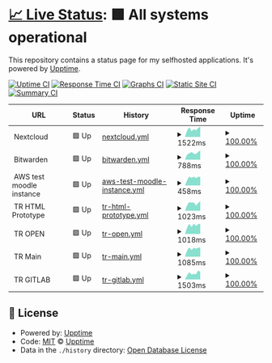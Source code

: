 # [📈 Live Status](https://ldunkum.github.io/status/): <!--live status--> **🟩 All systems operational**

This repository contains a status page for my selfhosted applications. It's powered by [Upptime](https://github.com/upptime/upptime).

[![Uptime CI](https://github.com/ldunkum/upptime/workflows/Uptime%20CI/badge.svg)](https://github.com/ldunkum/upptime/actions?query=workflow%3A%22Uptime+CI%22)
[![Response Time CI](https://github.com/ldunkum/upptime/workflows/Response%20Time%20CI/badge.svg)](https://github.com/ldunkum/upptime/actions?query=workflow%3A%22Response+Time+CI%22)
[![Graphs CI](https://github.com/ldunkum/upptime/workflows/Graphs%20CI/badge.svg)](https://github.com/ldunkum/upptime/actions?query=workflow%3A%22Graphs+CI%22)
[![Static Site CI](https://github.com/ldunkum/upptime/workflows/Static%20Site%20CI/badge.svg)](https://github.com/ldunkum/upptime/actions?query=workflow%3A%22Static+Site+CI%22)
[![Summary CI](https://github.com/ldunkum/upptime/workflows/Summary%20CI/badge.svg)](https://github.com/ldunkum/upptime/actions?query=workflow%3A%22Summary+CI%22)

<!--start: status pages-->
<!-- This summary is generated by Upptime (https://github.com/upptime/upptime) -->
<!-- Do not edit this manually, your changes will be overwritten -->
<!-- prettier-ignore -->
| URL | Status | History | Response Time | Uptime |
| --- | ------ | ------- | ------------- | ------ |
| <img alt="" src="https://nextcloud.com/wp-content/themes/next/assets/img/common/favicon.png" height="13"> Nextcloud | 🟩 Up | [nextcloud.yml](https://github.com/ldunkum/status/commits/HEAD/history/nextcloud.yml) | <details><summary><img alt="Response time graph" src="./graphs/nextcloud/response-time-week.png" height="20"> 1522ms</summary><br><a href="https://ldunkum.github.io/status/history/nextcloud"><img alt="Response time 1752" src="https://img.shields.io/endpoint?url=https%3A%2F%2Fraw.githubusercontent.com%2Fldunkum%2Fstatus%2FHEAD%2Fapi%2Fnextcloud%2Fresponse-time.json"></a><br><a href="https://ldunkum.github.io/status/history/nextcloud"><img alt="24-hour response time 1197" src="https://img.shields.io/endpoint?url=https%3A%2F%2Fraw.githubusercontent.com%2Fldunkum%2Fstatus%2FHEAD%2Fapi%2Fnextcloud%2Fresponse-time-day.json"></a><br><a href="https://ldunkum.github.io/status/history/nextcloud"><img alt="7-day response time 1522" src="https://img.shields.io/endpoint?url=https%3A%2F%2Fraw.githubusercontent.com%2Fldunkum%2Fstatus%2FHEAD%2Fapi%2Fnextcloud%2Fresponse-time-week.json"></a><br><a href="https://ldunkum.github.io/status/history/nextcloud"><img alt="30-day response time 1605" src="https://img.shields.io/endpoint?url=https%3A%2F%2Fraw.githubusercontent.com%2Fldunkum%2Fstatus%2FHEAD%2Fapi%2Fnextcloud%2Fresponse-time-month.json"></a><br><a href="https://ldunkum.github.io/status/history/nextcloud"><img alt="1-year response time 1752" src="https://img.shields.io/endpoint?url=https%3A%2F%2Fraw.githubusercontent.com%2Fldunkum%2Fstatus%2FHEAD%2Fapi%2Fnextcloud%2Fresponse-time-year.json"></a></details> | <details><summary><a href="https://ldunkum.github.io/status/history/nextcloud">100.00%</a></summary><a href="https://ldunkum.github.io/status/history/nextcloud"><img alt="All-time uptime 94.07%" src="https://img.shields.io/endpoint?url=https%3A%2F%2Fraw.githubusercontent.com%2Fldunkum%2Fstatus%2FHEAD%2Fapi%2Fnextcloud%2Fuptime.json"></a><br><a href="https://ldunkum.github.io/status/history/nextcloud"><img alt="24-hour uptime 100.00%" src="https://img.shields.io/endpoint?url=https%3A%2F%2Fraw.githubusercontent.com%2Fldunkum%2Fstatus%2FHEAD%2Fapi%2Fnextcloud%2Fuptime-day.json"></a><br><a href="https://ldunkum.github.io/status/history/nextcloud"><img alt="7-day uptime 100.00%" src="https://img.shields.io/endpoint?url=https%3A%2F%2Fraw.githubusercontent.com%2Fldunkum%2Fstatus%2FHEAD%2Fapi%2Fnextcloud%2Fuptime-week.json"></a><br><a href="https://ldunkum.github.io/status/history/nextcloud"><img alt="30-day uptime 95.25%" src="https://img.shields.io/endpoint?url=https%3A%2F%2Fraw.githubusercontent.com%2Fldunkum%2Fstatus%2FHEAD%2Fapi%2Fnextcloud%2Fuptime-month.json"></a><br><a href="https://ldunkum.github.io/status/history/nextcloud"><img alt="1-year uptime 94.07%" src="https://img.shields.io/endpoint?url=https%3A%2F%2Fraw.githubusercontent.com%2Fldunkum%2Fstatus%2FHEAD%2Fapi%2Fnextcloud%2Fuptime-year.json"></a></details>
| <img alt="" src="https://bitwarden.com/favicon-32x32.png" height="13"> Bitwarden | 🟩 Up | [bitwarden.yml](https://github.com/ldunkum/status/commits/HEAD/history/bitwarden.yml) | <details><summary><img alt="Response time graph" src="./graphs/bitwarden/response-time-week.png" height="20"> 788ms</summary><br><a href="https://ldunkum.github.io/status/history/bitwarden"><img alt="Response time 745" src="https://img.shields.io/endpoint?url=https%3A%2F%2Fraw.githubusercontent.com%2Fldunkum%2Fstatus%2FHEAD%2Fapi%2Fbitwarden%2Fresponse-time.json"></a><br><a href="https://ldunkum.github.io/status/history/bitwarden"><img alt="24-hour response time 557" src="https://img.shields.io/endpoint?url=https%3A%2F%2Fraw.githubusercontent.com%2Fldunkum%2Fstatus%2FHEAD%2Fapi%2Fbitwarden%2Fresponse-time-day.json"></a><br><a href="https://ldunkum.github.io/status/history/bitwarden"><img alt="7-day response time 788" src="https://img.shields.io/endpoint?url=https%3A%2F%2Fraw.githubusercontent.com%2Fldunkum%2Fstatus%2FHEAD%2Fapi%2Fbitwarden%2Fresponse-time-week.json"></a><br><a href="https://ldunkum.github.io/status/history/bitwarden"><img alt="30-day response time 845" src="https://img.shields.io/endpoint?url=https%3A%2F%2Fraw.githubusercontent.com%2Fldunkum%2Fstatus%2FHEAD%2Fapi%2Fbitwarden%2Fresponse-time-month.json"></a><br><a href="https://ldunkum.github.io/status/history/bitwarden"><img alt="1-year response time 745" src="https://img.shields.io/endpoint?url=https%3A%2F%2Fraw.githubusercontent.com%2Fldunkum%2Fstatus%2FHEAD%2Fapi%2Fbitwarden%2Fresponse-time-year.json"></a></details> | <details><summary><a href="https://ldunkum.github.io/status/history/bitwarden">100.00%</a></summary><a href="https://ldunkum.github.io/status/history/bitwarden"><img alt="All-time uptime 94.52%" src="https://img.shields.io/endpoint?url=https%3A%2F%2Fraw.githubusercontent.com%2Fldunkum%2Fstatus%2FHEAD%2Fapi%2Fbitwarden%2Fuptime.json"></a><br><a href="https://ldunkum.github.io/status/history/bitwarden"><img alt="24-hour uptime 100.00%" src="https://img.shields.io/endpoint?url=https%3A%2F%2Fraw.githubusercontent.com%2Fldunkum%2Fstatus%2FHEAD%2Fapi%2Fbitwarden%2Fuptime-day.json"></a><br><a href="https://ldunkum.github.io/status/history/bitwarden"><img alt="7-day uptime 100.00%" src="https://img.shields.io/endpoint?url=https%3A%2F%2Fraw.githubusercontent.com%2Fldunkum%2Fstatus%2FHEAD%2Fapi%2Fbitwarden%2Fuptime-week.json"></a><br><a href="https://ldunkum.github.io/status/history/bitwarden"><img alt="30-day uptime 95.25%" src="https://img.shields.io/endpoint?url=https%3A%2F%2Fraw.githubusercontent.com%2Fldunkum%2Fstatus%2FHEAD%2Fapi%2Fbitwarden%2Fuptime-month.json"></a><br><a href="https://ldunkum.github.io/status/history/bitwarden"><img alt="1-year uptime 94.52%" src="https://img.shields.io/endpoint?url=https%3A%2F%2Fraw.githubusercontent.com%2Fldunkum%2Fstatus%2FHEAD%2Fapi%2Fbitwarden%2Fuptime-year.json"></a></details>
| <img alt="" src="https://favicons.githubusercontent.com/null" height="13"> AWS test moodle instance | 🟩 Up | [aws-test-moodle-instance.yml](https://github.com/ldunkum/status/commits/HEAD/history/aws-test-moodle-instance.yml) | <details><summary><img alt="Response time graph" src="./graphs/aws-test-moodle-instance/response-time-week.png" height="20"> 458ms</summary><br><a href="https://ldunkum.github.io/status/history/aws-test-moodle-instance"><img alt="Response time 438" src="https://img.shields.io/endpoint?url=https%3A%2F%2Fraw.githubusercontent.com%2Fldunkum%2Fstatus%2FHEAD%2Fapi%2Faws-test-moodle-instance%2Fresponse-time.json"></a><br><a href="https://ldunkum.github.io/status/history/aws-test-moodle-instance"><img alt="24-hour response time 301" src="https://img.shields.io/endpoint?url=https%3A%2F%2Fraw.githubusercontent.com%2Fldunkum%2Fstatus%2FHEAD%2Fapi%2Faws-test-moodle-instance%2Fresponse-time-day.json"></a><br><a href="https://ldunkum.github.io/status/history/aws-test-moodle-instance"><img alt="7-day response time 458" src="https://img.shields.io/endpoint?url=https%3A%2F%2Fraw.githubusercontent.com%2Fldunkum%2Fstatus%2FHEAD%2Fapi%2Faws-test-moodle-instance%2Fresponse-time-week.json"></a><br><a href="https://ldunkum.github.io/status/history/aws-test-moodle-instance"><img alt="30-day response time 457" src="https://img.shields.io/endpoint?url=https%3A%2F%2Fraw.githubusercontent.com%2Fldunkum%2Fstatus%2FHEAD%2Fapi%2Faws-test-moodle-instance%2Fresponse-time-month.json"></a><br><a href="https://ldunkum.github.io/status/history/aws-test-moodle-instance"><img alt="1-year response time 438" src="https://img.shields.io/endpoint?url=https%3A%2F%2Fraw.githubusercontent.com%2Fldunkum%2Fstatus%2FHEAD%2Fapi%2Faws-test-moodle-instance%2Fresponse-time-year.json"></a></details> | <details><summary><a href="https://ldunkum.github.io/status/history/aws-test-moodle-instance">100.00%</a></summary><a href="https://ldunkum.github.io/status/history/aws-test-moodle-instance"><img alt="All-time uptime 99.98%" src="https://img.shields.io/endpoint?url=https%3A%2F%2Fraw.githubusercontent.com%2Fldunkum%2Fstatus%2FHEAD%2Fapi%2Faws-test-moodle-instance%2Fuptime.json"></a><br><a href="https://ldunkum.github.io/status/history/aws-test-moodle-instance"><img alt="24-hour uptime 100.00%" src="https://img.shields.io/endpoint?url=https%3A%2F%2Fraw.githubusercontent.com%2Fldunkum%2Fstatus%2FHEAD%2Fapi%2Faws-test-moodle-instance%2Fuptime-day.json"></a><br><a href="https://ldunkum.github.io/status/history/aws-test-moodle-instance"><img alt="7-day uptime 100.00%" src="https://img.shields.io/endpoint?url=https%3A%2F%2Fraw.githubusercontent.com%2Fldunkum%2Fstatus%2FHEAD%2Fapi%2Faws-test-moodle-instance%2Fuptime-week.json"></a><br><a href="https://ldunkum.github.io/status/history/aws-test-moodle-instance"><img alt="30-day uptime 100.00%" src="https://img.shields.io/endpoint?url=https%3A%2F%2Fraw.githubusercontent.com%2Fldunkum%2Fstatus%2FHEAD%2Fapi%2Faws-test-moodle-instance%2Fuptime-month.json"></a><br><a href="https://ldunkum.github.io/status/history/aws-test-moodle-instance"><img alt="1-year uptime 99.98%" src="https://img.shields.io/endpoint?url=https%3A%2F%2Fraw.githubusercontent.com%2Fldunkum%2Fstatus%2FHEAD%2Fapi%2Faws-test-moodle-instance%2Fuptime-year.json"></a></details>
| <img alt="" src="https://favicons.githubusercontent.com/null" height="13"> TR HTML Prototype | 🟩 Up | [tr-html-prototype.yml](https://github.com/ldunkum/status/commits/HEAD/history/tr-html-prototype.yml) | <details><summary><img alt="Response time graph" src="./graphs/tr-html-prototype/response-time-week.png" height="20"> 1023ms</summary><br><a href="https://ldunkum.github.io/status/history/tr-html-prototype"><img alt="Response time 1007" src="https://img.shields.io/endpoint?url=https%3A%2F%2Fraw.githubusercontent.com%2Fldunkum%2Fstatus%2FHEAD%2Fapi%2Ftr-html-prototype%2Fresponse-time.json"></a><br><a href="https://ldunkum.github.io/status/history/tr-html-prototype"><img alt="24-hour response time 751" src="https://img.shields.io/endpoint?url=https%3A%2F%2Fraw.githubusercontent.com%2Fldunkum%2Fstatus%2FHEAD%2Fapi%2Ftr-html-prototype%2Fresponse-time-day.json"></a><br><a href="https://ldunkum.github.io/status/history/tr-html-prototype"><img alt="7-day response time 1023" src="https://img.shields.io/endpoint?url=https%3A%2F%2Fraw.githubusercontent.com%2Fldunkum%2Fstatus%2FHEAD%2Fapi%2Ftr-html-prototype%2Fresponse-time-week.json"></a><br><a href="https://ldunkum.github.io/status/history/tr-html-prototype"><img alt="30-day response time 1038" src="https://img.shields.io/endpoint?url=https%3A%2F%2Fraw.githubusercontent.com%2Fldunkum%2Fstatus%2FHEAD%2Fapi%2Ftr-html-prototype%2Fresponse-time-month.json"></a><br><a href="https://ldunkum.github.io/status/history/tr-html-prototype"><img alt="1-year response time 1007" src="https://img.shields.io/endpoint?url=https%3A%2F%2Fraw.githubusercontent.com%2Fldunkum%2Fstatus%2FHEAD%2Fapi%2Ftr-html-prototype%2Fresponse-time-year.json"></a></details> | <details><summary><a href="https://ldunkum.github.io/status/history/tr-html-prototype">100.00%</a></summary><a href="https://ldunkum.github.io/status/history/tr-html-prototype"><img alt="All-time uptime 100.00%" src="https://img.shields.io/endpoint?url=https%3A%2F%2Fraw.githubusercontent.com%2Fldunkum%2Fstatus%2FHEAD%2Fapi%2Ftr-html-prototype%2Fuptime.json"></a><br><a href="https://ldunkum.github.io/status/history/tr-html-prototype"><img alt="24-hour uptime 100.00%" src="https://img.shields.io/endpoint?url=https%3A%2F%2Fraw.githubusercontent.com%2Fldunkum%2Fstatus%2FHEAD%2Fapi%2Ftr-html-prototype%2Fuptime-day.json"></a><br><a href="https://ldunkum.github.io/status/history/tr-html-prototype"><img alt="7-day uptime 100.00%" src="https://img.shields.io/endpoint?url=https%3A%2F%2Fraw.githubusercontent.com%2Fldunkum%2Fstatus%2FHEAD%2Fapi%2Ftr-html-prototype%2Fuptime-week.json"></a><br><a href="https://ldunkum.github.io/status/history/tr-html-prototype"><img alt="30-day uptime 100.00%" src="https://img.shields.io/endpoint?url=https%3A%2F%2Fraw.githubusercontent.com%2Fldunkum%2Fstatus%2FHEAD%2Fapi%2Ftr-html-prototype%2Fuptime-month.json"></a><br><a href="https://ldunkum.github.io/status/history/tr-html-prototype"><img alt="1-year uptime 100.00%" src="https://img.shields.io/endpoint?url=https%3A%2F%2Fraw.githubusercontent.com%2Fldunkum%2Fstatus%2FHEAD%2Fapi%2Ftr-html-prototype%2Fuptime-year.json"></a></details>
| <img alt="" src="https://favicons.githubusercontent.com/null" height="13"> TR OPEN | 🟩 Up | [tr-open.yml](https://github.com/ldunkum/status/commits/HEAD/history/tr-open.yml) | <details><summary><img alt="Response time graph" src="./graphs/tr-open/response-time-week.png" height="20"> 1018ms</summary><br><a href="https://ldunkum.github.io/status/history/tr-open"><img alt="Response time 1022" src="https://img.shields.io/endpoint?url=https%3A%2F%2Fraw.githubusercontent.com%2Fldunkum%2Fstatus%2FHEAD%2Fapi%2Ftr-open%2Fresponse-time.json"></a><br><a href="https://ldunkum.github.io/status/history/tr-open"><img alt="24-hour response time 679" src="https://img.shields.io/endpoint?url=https%3A%2F%2Fraw.githubusercontent.com%2Fldunkum%2Fstatus%2FHEAD%2Fapi%2Ftr-open%2Fresponse-time-day.json"></a><br><a href="https://ldunkum.github.io/status/history/tr-open"><img alt="7-day response time 1018" src="https://img.shields.io/endpoint?url=https%3A%2F%2Fraw.githubusercontent.com%2Fldunkum%2Fstatus%2FHEAD%2Fapi%2Ftr-open%2Fresponse-time-week.json"></a><br><a href="https://ldunkum.github.io/status/history/tr-open"><img alt="30-day response time 1022" src="https://img.shields.io/endpoint?url=https%3A%2F%2Fraw.githubusercontent.com%2Fldunkum%2Fstatus%2FHEAD%2Fapi%2Ftr-open%2Fresponse-time-month.json"></a><br><a href="https://ldunkum.github.io/status/history/tr-open"><img alt="1-year response time 1022" src="https://img.shields.io/endpoint?url=https%3A%2F%2Fraw.githubusercontent.com%2Fldunkum%2Fstatus%2FHEAD%2Fapi%2Ftr-open%2Fresponse-time-year.json"></a></details> | <details><summary><a href="https://ldunkum.github.io/status/history/tr-open">100.00%</a></summary><a href="https://ldunkum.github.io/status/history/tr-open"><img alt="All-time uptime 99.88%" src="https://img.shields.io/endpoint?url=https%3A%2F%2Fraw.githubusercontent.com%2Fldunkum%2Fstatus%2FHEAD%2Fapi%2Ftr-open%2Fuptime.json"></a><br><a href="https://ldunkum.github.io/status/history/tr-open"><img alt="24-hour uptime 100.00%" src="https://img.shields.io/endpoint?url=https%3A%2F%2Fraw.githubusercontent.com%2Fldunkum%2Fstatus%2FHEAD%2Fapi%2Ftr-open%2Fuptime-day.json"></a><br><a href="https://ldunkum.github.io/status/history/tr-open"><img alt="7-day uptime 100.00%" src="https://img.shields.io/endpoint?url=https%3A%2F%2Fraw.githubusercontent.com%2Fldunkum%2Fstatus%2FHEAD%2Fapi%2Ftr-open%2Fuptime-week.json"></a><br><a href="https://ldunkum.github.io/status/history/tr-open"><img alt="30-day uptime 99.88%" src="https://img.shields.io/endpoint?url=https%3A%2F%2Fraw.githubusercontent.com%2Fldunkum%2Fstatus%2FHEAD%2Fapi%2Ftr-open%2Fuptime-month.json"></a><br><a href="https://ldunkum.github.io/status/history/tr-open"><img alt="1-year uptime 99.88%" src="https://img.shields.io/endpoint?url=https%3A%2F%2Fraw.githubusercontent.com%2Fldunkum%2Fstatus%2FHEAD%2Fapi%2Ftr-open%2Fuptime-year.json"></a></details>
| <img alt="" src="https://favicons.githubusercontent.com/null" height="13"> TR Main | 🟩 Up | [tr-main.yml](https://github.com/ldunkum/status/commits/HEAD/history/tr-main.yml) | <details><summary><img alt="Response time graph" src="./graphs/tr-main/response-time-week.png" height="20"> 1085ms</summary><br><a href="https://ldunkum.github.io/status/history/tr-main"><img alt="Response time 2123" src="https://img.shields.io/endpoint?url=https%3A%2F%2Fraw.githubusercontent.com%2Fldunkum%2Fstatus%2FHEAD%2Fapi%2Ftr-main%2Fresponse-time.json"></a><br><a href="https://ldunkum.github.io/status/history/tr-main"><img alt="24-hour response time 666" src="https://img.shields.io/endpoint?url=https%3A%2F%2Fraw.githubusercontent.com%2Fldunkum%2Fstatus%2FHEAD%2Fapi%2Ftr-main%2Fresponse-time-day.json"></a><br><a href="https://ldunkum.github.io/status/history/tr-main"><img alt="7-day response time 1085" src="https://img.shields.io/endpoint?url=https%3A%2F%2Fraw.githubusercontent.com%2Fldunkum%2Fstatus%2FHEAD%2Fapi%2Ftr-main%2Fresponse-time-week.json"></a><br><a href="https://ldunkum.github.io/status/history/tr-main"><img alt="30-day response time 2123" src="https://img.shields.io/endpoint?url=https%3A%2F%2Fraw.githubusercontent.com%2Fldunkum%2Fstatus%2FHEAD%2Fapi%2Ftr-main%2Fresponse-time-month.json"></a><br><a href="https://ldunkum.github.io/status/history/tr-main"><img alt="1-year response time 2123" src="https://img.shields.io/endpoint?url=https%3A%2F%2Fraw.githubusercontent.com%2Fldunkum%2Fstatus%2FHEAD%2Fapi%2Ftr-main%2Fresponse-time-year.json"></a></details> | <details><summary><a href="https://ldunkum.github.io/status/history/tr-main">100.00%</a></summary><a href="https://ldunkum.github.io/status/history/tr-main"><img alt="All-time uptime 99.83%" src="https://img.shields.io/endpoint?url=https%3A%2F%2Fraw.githubusercontent.com%2Fldunkum%2Fstatus%2FHEAD%2Fapi%2Ftr-main%2Fuptime.json"></a><br><a href="https://ldunkum.github.io/status/history/tr-main"><img alt="24-hour uptime 100.00%" src="https://img.shields.io/endpoint?url=https%3A%2F%2Fraw.githubusercontent.com%2Fldunkum%2Fstatus%2FHEAD%2Fapi%2Ftr-main%2Fuptime-day.json"></a><br><a href="https://ldunkum.github.io/status/history/tr-main"><img alt="7-day uptime 100.00%" src="https://img.shields.io/endpoint?url=https%3A%2F%2Fraw.githubusercontent.com%2Fldunkum%2Fstatus%2FHEAD%2Fapi%2Ftr-main%2Fuptime-week.json"></a><br><a href="https://ldunkum.github.io/status/history/tr-main"><img alt="30-day uptime 99.83%" src="https://img.shields.io/endpoint?url=https%3A%2F%2Fraw.githubusercontent.com%2Fldunkum%2Fstatus%2FHEAD%2Fapi%2Ftr-main%2Fuptime-month.json"></a><br><a href="https://ldunkum.github.io/status/history/tr-main"><img alt="1-year uptime 99.83%" src="https://img.shields.io/endpoint?url=https%3A%2F%2Fraw.githubusercontent.com%2Fldunkum%2Fstatus%2FHEAD%2Fapi%2Ftr-main%2Fuptime-year.json"></a></details>
| <img alt="" src="https://favicons.githubusercontent.com/null" height="13"> TR GITLAB | 🟩 Up | [tr-gitlab.yml](https://github.com/ldunkum/status/commits/HEAD/history/tr-gitlab.yml) | <details><summary><img alt="Response time graph" src="./graphs/tr-gitlab/response-time-week.png" height="20"> 1503ms</summary><br><a href="https://ldunkum.github.io/status/history/tr-gitlab"><img alt="Response time 1472" src="https://img.shields.io/endpoint?url=https%3A%2F%2Fraw.githubusercontent.com%2Fldunkum%2Fstatus%2FHEAD%2Fapi%2Ftr-gitlab%2Fresponse-time.json"></a><br><a href="https://ldunkum.github.io/status/history/tr-gitlab"><img alt="24-hour response time 1067" src="https://img.shields.io/endpoint?url=https%3A%2F%2Fraw.githubusercontent.com%2Fldunkum%2Fstatus%2FHEAD%2Fapi%2Ftr-gitlab%2Fresponse-time-day.json"></a><br><a href="https://ldunkum.github.io/status/history/tr-gitlab"><img alt="7-day response time 1503" src="https://img.shields.io/endpoint?url=https%3A%2F%2Fraw.githubusercontent.com%2Fldunkum%2Fstatus%2FHEAD%2Fapi%2Ftr-gitlab%2Fresponse-time-week.json"></a><br><a href="https://ldunkum.github.io/status/history/tr-gitlab"><img alt="30-day response time 1480" src="https://img.shields.io/endpoint?url=https%3A%2F%2Fraw.githubusercontent.com%2Fldunkum%2Fstatus%2FHEAD%2Fapi%2Ftr-gitlab%2Fresponse-time-month.json"></a><br><a href="https://ldunkum.github.io/status/history/tr-gitlab"><img alt="1-year response time 1472" src="https://img.shields.io/endpoint?url=https%3A%2F%2Fraw.githubusercontent.com%2Fldunkum%2Fstatus%2FHEAD%2Fapi%2Ftr-gitlab%2Fresponse-time-year.json"></a></details> | <details><summary><a href="https://ldunkum.github.io/status/history/tr-gitlab">100.00%</a></summary><a href="https://ldunkum.github.io/status/history/tr-gitlab"><img alt="All-time uptime 99.97%" src="https://img.shields.io/endpoint?url=https%3A%2F%2Fraw.githubusercontent.com%2Fldunkum%2Fstatus%2FHEAD%2Fapi%2Ftr-gitlab%2Fuptime.json"></a><br><a href="https://ldunkum.github.io/status/history/tr-gitlab"><img alt="24-hour uptime 100.00%" src="https://img.shields.io/endpoint?url=https%3A%2F%2Fraw.githubusercontent.com%2Fldunkum%2Fstatus%2FHEAD%2Fapi%2Ftr-gitlab%2Fuptime-day.json"></a><br><a href="https://ldunkum.github.io/status/history/tr-gitlab"><img alt="7-day uptime 100.00%" src="https://img.shields.io/endpoint?url=https%3A%2F%2Fraw.githubusercontent.com%2Fldunkum%2Fstatus%2FHEAD%2Fapi%2Ftr-gitlab%2Fuptime-week.json"></a><br><a href="https://ldunkum.github.io/status/history/tr-gitlab"><img alt="30-day uptime 100.00%" src="https://img.shields.io/endpoint?url=https%3A%2F%2Fraw.githubusercontent.com%2Fldunkum%2Fstatus%2FHEAD%2Fapi%2Ftr-gitlab%2Fuptime-month.json"></a><br><a href="https://ldunkum.github.io/status/history/tr-gitlab"><img alt="1-year uptime 99.97%" src="https://img.shields.io/endpoint?url=https%3A%2F%2Fraw.githubusercontent.com%2Fldunkum%2Fstatus%2FHEAD%2Fapi%2Ftr-gitlab%2Fuptime-year.json"></a></details>

<!--end: status pages-->

## 📄 License

- Powered by: [Upptime](https://github.com/upptime/upptime)
- Code: [MIT](./LICENSE) © [Upptime](https://upptime.js.org)
- Data in the `./history` directory: [Open Database License](https://opendatacommons.org/licenses/odbl/1-0/)
